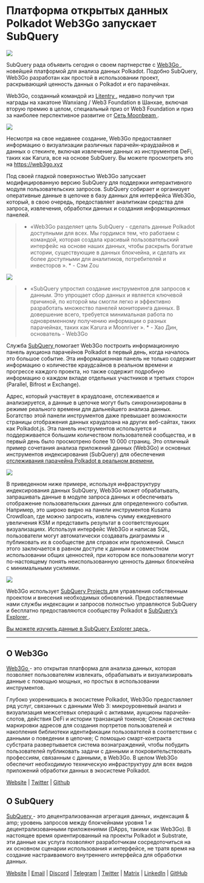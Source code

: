 # Платформа открытых данных Polkadot Web3Go запускает SubQuery

![](https://cdn-images-1.medium.com/max/800/1*LVZ_xKn_K5DlTSxqTr-2BA.png)

SubQuery рада объявить сегодня о своем партнерстве с [ Web3Go ](https://www.web3go.xyz/), новейшей платформой для анализа данных Polkadot. Подобно SubQuery, Web3Go разработан как простой в использовании проект, раскрывающий ценность данных о Polkadot и его парачейнах.

Web3Go, созданный командой из [ Litentry ](https://www.litentry.com/), недавно получил три награды на хакатоне Wanxiang / Web3 Foundation в Шанхае, включая вторую премию в целом, специальный приз от Web3 Foundation и приз за наиболее перспективное развитие от [ Сеть Moonbeam ](https://moonbeam.network/).

![](https://cdn-images-1.medium.com/max/800/1*QOng9s-Mc62WBElrj6KBmg.gif)

Несмотря на свое недавнее создание, Web3Go предоставляет информацию о визуализации различных парачейн-краудзайнов и данных о стекинге, включая извлечение данных из инструментов DeFi, таких как Karura, все на основе SubQuery. Вы можете просмотреть это на [ https://web3go.xyz ](https://web3go.xyz/#/)

Под своей гладкой поверхностью Web3Go запускает модифицированную версию SubQuery для поддержки интерактивного модуля пользовательских запросов. SubQuery собирает и организует оперативные данные в цепочке в базу данных для интерфейса Web3Go, который, в свою очередь, предоставляет аналитикам средства для запроса, извлечения, обработки данных и создания информационных панелей.

> * «Web3Go разделяет цель SubQuery - сделать данные Polkadot доступными для всех. Мы гордимся тем, что работаем с командой, которая создала красивый пользовательский интерфейс на основе наших данных, чтобы раскрыть богатые истории, существующие в данных блокчейна, и сделать их более доступными для аналитиков, потребителей и инвесторов ». * - Сэм Zou

![](https://cdn-images-1.medium.com/max/800/1*v2Ip-qCB6hkiNiEPY32hrw.png)

> * «SubQuery упростил создание инструментов для запросов к данным. Это упрощает сбор данных и является ключевой причиной, по которой мы смогли легко и эффективно разработать множество панелей мониторинга данных. В довершение всего, требуется минимальная работа по одновременному получению информации о разных парачейнах, таких как Karura и Moonriver ». * - Хао Дин, основатель - Web3Go

Служба [ SubQuery ](https://subquery.network/) помогает Web3Go построить информационную панель аукциона парачейнов Polkadot в первый день, когда началось это большое событие. Эта информационная панель не только содержит информацию о количестве краудсайнов в реальном времени и прогрессе каждого проекта, но также содержит подробную информацию о каждом вкладе отдельных участников и третьих сторон (Parallel, Bifrost и Exchange).

Адрес, который участвует в краудлоане, отслеживается и анализируется, а данные в цепочке могут быть синхронизированы в режиме реального времени для дальнейшего анализа данных. Богатство этой панели инструментов даже превышает возможности страницы отображения данных краудлоана на других веб-сайтах, таких как Polkadot.js. Эта панель инструментов используется и поддерживается большим количеством пользователей сообщества, и в первый день было просмотрено более 10 000 страниц. Это отличный пример сочетания анализа приложений данных (Web3Go) и основных инструментов индексирования (SubQuery) для обеспечения [ отслеживания парачейна Polkadot в реальном времени. ](https://web3go.xyz/#/ParaChainProfiler4Polkadot?chainType=Polkadot)

![](https://cdn-images-1.medium.com/max/800/1*XM2TalsUm1Z93lV5zFMf9w.png)

В приведенном ниже примере, используя инфраструктуру индексирования данных SubQuery, Web3Go может обрабатывать, запрашивать данные в модуле запроса данных и обеспечивать отображение пользовательских данных для определенного события. Например, это широко видно на панели инструментов Kusama Crowdloan, где можно запросить, извлечь сумму ежедневного увеличения KSM и представить результат в соответствующих визуализациях. Используя интерфейс Web3Go и написав SQL, пользователи могут автоматически создавать диаграммы и публиковать их в сообществе для справок или приложений. Смысл этого заключается в равном доступе к данным и совместном использовании общих ценностей, при котором все пользователи могут по-настоящему понять неиспользованную ценность данных блокчейна с минимальными усилиями.

![](https://cdn-images-1.medium.com/max/800/1*Z2g_zEFqOJ3T_2BDDDZT4A.png)

Web3Go использует [ SubQuery Projects ](https://project.subquery.network/) для управления собственным проектом и внесения необходимых обновлений. Предоставляемые нами службы индексации и запросов полностью управляются SubQuery и бесплатно предоставляются сообществу Polkadot в [ SubQuery’s Explorer ](https://explorer.subquery.network/).

[ Вы можете изучить данные в SubQuery Explorer здесь ](https://explorer.subquery.network/subquery/bianyunjian/polkadot-crowdloans).

----------

## О Web3Go

[ Web3Go ](https://www.web3go.xyz/) - это открытая платформа для анализа данных, которая позволяет пользователям извлекать, обрабатывать и визуализировать данные с помощью мощных, но простых в использовании инструментов.

Глубоко укоренившись в экосистеме Polkadot, Web3Go предоставляет ряд услуг, связанных с данными Web 3: микроуровневый анализ и визуализация межсетевых операций с активами, аукционы парачейн-слотов, действия DeFi и истории транзакций токенов; Сложная система маркировки адресов для создания портретов пользователей и накопления библиотеки идентификации пользователей в соответствии с данными о поведении в цепочке; С помощью смарт-контракта субстрата развертывается система вознаграждений, чтобы побудить пользователей публиковать задачи с данными и покровительствовать профессиям, связанным с данными, в Web3Go. В целом Web3Go обеспечит необходимую техническую инфраструктуру для всех видов приложений обработки данных в экосистеме Polkadot.

[Website](https://web3go.xyz/#/) | [Twitter](http://twitter.com/web3go) | [Github](https://github.com/web3go-xyz)

## О SubQuery

[ SubQuery ](https://subquery.network/) - это децентрализованная агрегация данных, индексация & amp; уровень запросов между блокчейнами уровня 1 и децентрализованными приложениями (DApps, такими как Web3Go). В настоящее время ориентированный на проекты Polkadot и Substrate, эти данные как услуга позволяют разработчикам сосредоточиться на их основном сценарии использования и интерфейсе, не тратя время на создание настраиваемого внутреннего интерфейса для обработки данных.

[Website](https://subquery.network/) | [Email](mailto:hello@subquery.network) | [Discord](https://discord.com/invite/78zg8aBSMG) | [Telegram](https://t.me/subquerynetwork) | [Twitter](https://twitter.com/subquerynetwork) | [Matrix](https://matrix.to/#/#subquery:matrix.org) | [LinkedIn](https://www.linkedin.com/company/subquery) | [GitHub](https://github.com/subquery)
